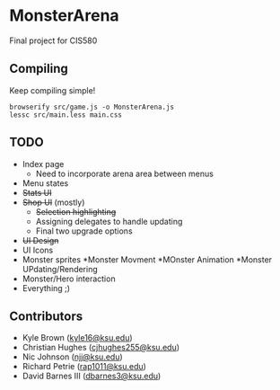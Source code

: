 # MonsterArena

Final project for CIS580

## Compiling

Keep compiling simple!

```browserify src/game.js -o MonsterArena.js```  
```lessc src/main.less main.css```

## TODO

* Index page  
    * Need to incorporate arena area between menus
* Menu states
* ~~Stats UI~~
* ~~Shop UI~~ (mostly)  
    * ~~Selection highlighting~~
    * Assigning delegates to handle updating
    * Final two upgrade options
* ~~UI Design~~
* UI Icons
* Monster sprites
   *Monster Movment
   *MOnster Animation
   *Monster UPdating/Rendering
* Monster/Hero interaction
* Everything ;)

## Contributors

* Kyle Brown (kyle16@ksu.edu)
* Christian Hughes (cjhughes255@ksu.edu)
* Nic Johnson (njj@ksu.edu)
* Richard Petrie (rap1011@ksu.edu)
* David Barnes III (dbarnes3@ksu.edu)


